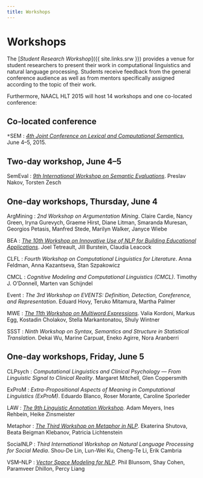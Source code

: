 ```yaml
---
title: Workshops
---
```


# Workshops

The [*Student Research Workshop*]({{ site.links.srw }}) provides a venue for student researchers to present their work in computational linguistics and natural language processing. Students receive feedback from the general conference audience as well as from mentors specifically assigned according to the topic of their work.

Furthermore, NAACL HLT 2015 will host 14 workshops and one co-located conference:

## Co-located conference

<tt>*</tt>SEM
: [*4th Joint Conference on Lexical and Computational Semantics*](
    https://sites.google.com/site/starsem2015),
  June 4–5, 2015.

## Two-day workshop, June 4–5

SemEval
: [*9th International Workshop on Semantic Evaluations*](
    http://alt.qcri.org/semeval2015/).
  Preslav Nakov, Torsten Zesch

## One-day workshops, Thursday, June 4

ArgMining
: *2nd Workshop on Argumentation Mining*.
  Claire Cardie, Nancy Green, Iryna Gurevych, Graeme Hirst, Diane Litman,
  Smaranda Muresan, Georgios Petasis, Manfred Stede, Marilyn Walker, Janyce Wiebe

BEA
: [*The 10th Workshop on Innovative Use of NLP for Building Educational Applications*](
    http://www.cs.rochester.edu/~tetreaul/naacl-bea10.html).
  Joel Tetreault, Jill Burstein, Claudia Leacock

CLFL
: *Fourth Workshop on Computational Linguistics for Literature*.
  Anna Feldman, Anna Kazantseva, Stan Szpakowicz

CMCL
: *Cognitive Modeling and Computational Linguistics (CMCL)*.
  Timothy J. O’Donnell, Marten van Schijndel

Event
: *The 3rd Workshop on EVENTS: Definition, Detection, Coreference, and Representation*.
  Eduard Hovy, Teruko Mitamura, Martha Palmer

MWE
: [*The 11th Workshop on Multiword Expressions*](
    http://multiword.sourceforge.net/mwe2015).
  Valia Kordoni, Markus Egg, Kostadin Cholakov, Stella Markantonatou, Shuly Wintner

SSST
: *Ninth Workshop on Syntax, Semantics and Structure in Statistical Translation*.
  Dekai Wu, Marine Carpuat, Eneko Agirre, Nora Aranberri

## One-day workshops, Friday, June 5

CLPsych
: *Computational Linguistics and Clinical Psychology — From Linguistic Signal to Clinical Reality*.
  Margaret Mitchell, Glen Coppersmith

ExProM
: *Extra-Propositional Aspects of Meaning in Computational Linguistics (ExProM)*.
  Eduardo Blanco, Roser Morante, Caroline Sporleder

LAW
: [*The 9th Linguistic Annotation Workshop*](
    http://www.sfb632.uni-potsdam.de/law2015/).
  Adam Meyers, Ines Rehbein, Heike Zinsmeister

Metaphor
: [*The Third Workshop on Metaphor in NLP*](
    https://sites.google.com/site/metaphorinnlp2015/home).
  Ekaterina Shutova, Beata Beigman Klebanov, Patricia Lichtenstein

SocialNLP
: *Third International Workshop on Natural Language Processing for Social Media*.
  Shou-De Lin, Lun-Wei Ku, Cheng-Te Li, Erik Cambria

VSM–NLP
: [*Vector Space Modeling for NLP*](
    http://naacl15vs.github.io).
  Phil Blunsom, Shay Cohen, Paramveer Dhillon, Percy Liang
